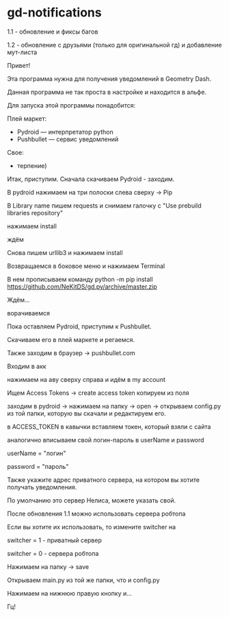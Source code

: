 # gd-notifications
1.1 - обновление и фиксы багов

1.2 - обновление с друзьями (только для оригинальной гд) и добавление мут-листа

Привет!

Эта программа нужна для получения уведомлений в Geometry Dash.

Данная программа не так проста в настройке и находится в альфе.

Для запуска этой программы понадобится:

Плей маркет:
- Pydroid — интерпретатор python
- Pushbullet — сервис уведомлений

Свое:

- терпение)

Итак, приступим.
Сначала скачиваем Pydroid - заходим.

В pydroid нажимаем на три полоски слева сверху -> Pip

В Library name пишем requests и снимаем галочку с "Use prebuild libraries repository"

нажимаем install

ждём

Снова пишем urllib3 и нажимаем install

Возвращаемся в боковое меню и нажимаем Terminal

В нем прописываем команду python -m pip install https://github.com/NeKitDS/gd.py/archive/master.zip

Ждём...

ворачиваемся

Пока оставляем Pydroid, приступим к Pushbullet.

Скачиваем его в плей маркете и регаемся.

Также заходим в браузер -> pushbullet.com

Входим в акк

нажимаем на аву сверху справа и идём в my account

Ищем Access Tokens -> create access token
копируем из поля

заходим в pydroid -> нажимаем на папку -> open -> открываем config.py из той папки, которую вы скачали и редактируем его.

в ACCESS_TOKEN в кавычки вставляем токен, который взяли с сайта

аналогично вписываем свой логин-пароль в userName и password

userName = "логин"

password = "пароль"

Также укажите адрес приватного сервера, на котором вы хотите получать уведомления.

По умолчанию это сервер Нелиса, можете указать свой.

После обновления 1.1 можно использовать сервера робтопа

Если вы хотите их использовать, то измените switcher на 

switcher = 1 - приватный сервер

switcher = 0 - сервера робтопа

Нажимаем на папку -> save

Открываем main.py из той же папки, что и config.py

Нажимаем на нижнюю правую кнопку и...

Гц!
